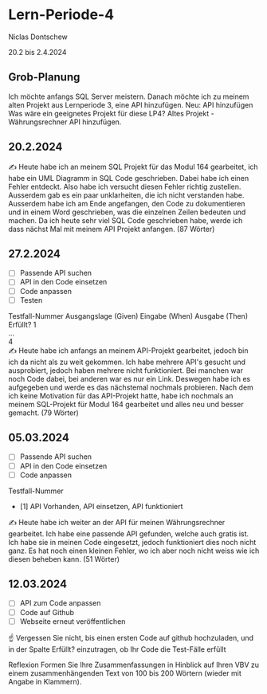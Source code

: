 # Lern-Periode-4

Niclas Dontschew

20.2 bis 2.4.2024

## Grob-Planung
Ich möchte anfangs SQL Server meistern. Danach möchte ich zu meinem alten Projekt aus Lernperiode 3, eine API hinzufügen. 
Neu: API hinzufügen
Was wäre ein geeignetes Projekt für diese LP4?
Altes Projekt - Währungsrechner API hinzufügen.

## 20.2.2024
✍️ Heute habe ich an meinem SQL Projekt für das Modul 164 gearbeitet, ich habe ein UML Diagramm in SQL Code geschrieben. Dabei habe ich einen Fehler entdeckt. Also habe ich versucht diesen Fehler richtig zustellen. Ausserdem gab es ein paar unklarheiten, die ich nicht verstanden habe. Ausserdem habe ich am Ende angefangen, den Code zu dokumentieren und in einem Word geschrieben, was die einzelnen Zeilen bedeuten und machen. Da ich heute sehr viel SQL Code geschrieben habe, werde ich dass nächst Mal mit meinem API Projekt anfangen. (87 Wörter)

## 27.2.2024
- [ ] Passende API suchen
- [ ] API in den Code einsetzen
- [ ] Code anpassen
- [ ] Testen

Testfall-Nummer	Ausgangslage (Given)	Eingabe (When)	Ausgabe (Then)	Erfüllt?
1				
...				
4				
✍️ Heute habe ich anfangs an meinem API-Projekt gearbeitet, jedoch bin ich da nicht als zu weit gekommen. Ich habe mehrere API's gesucht und ausprobiert, jedoch haben mehrere nicht funktioniert. Bei manchen war noch Code dabei, bei anderen war es nur ein Link. Deswegen habe ich es aufgegeben und werde es das nächstemal nochmals probieren. Nach dem ich keine Motivation für das API-Projekt hatte, habe ich nochmals an meinem SQL-Projekt für Modul 164 gearbeitet und alles neu und besser gemacht. (79 Wörter)

## 05.03.2024
- [ ] Passende API suchen
- [ ] API in den Code einsetzen
- [ ] Code anpassen

Testfall-Nummer
- [1] API Vorhanden, API einsetzen, API funktioniert

✍️ Heute habe ich weiter an der API für meinen Währungsrechner gearbeitet. Ich habe eine passende API gefunden, welche auch gratis ist. Ich habe sie in meinen Code eingesetzt, jedoch funktioniert dies noch nicht ganz. Es hat noch einen kleinen Fehler, wo ich aber noch nicht weiss wie ich diesen beheben kann. (51 Wörter)

## 12.03.2024
- [ ] API zum Code anpassen
- [ ] Code auf Github
- [ ] Webseite erneut veröffentlichen

☝️ Vergessen Sie nicht, bis einen ersten Code auf github hochzuladen, und in der Spalte Erfüllt? einzutragen, ob Ihr Code die Test-Fälle erfüllt

Reflexion
Formen Sie Ihre Zusammenfassungen in Hinblick auf Ihren VBV zu einem zusammenhängenden Text von 100 bis 200 Wörtern (wieder mit Angabe in Klammern).
